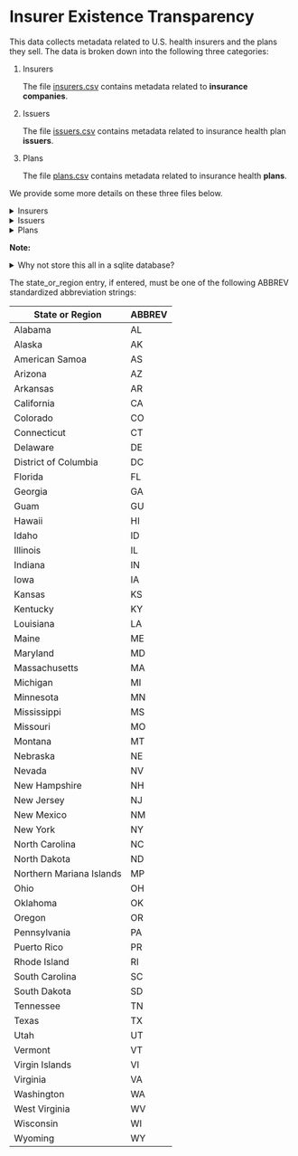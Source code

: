 # Insurer Existence Transparency

This data collects metadata related to U.S. health insurers and the plans they sell. The data is broken down into the following three categories:

1.  Insurers

    The file [insurers.csv](./insurers.csv) contains metadata related to **insurance companies**.
2.  Issuers

    The file [issuers.csv](./issuers.csv) contains metadata related to insurance health plan **issuers**. 

3.  Plans


    The file [plans.csv](./plans.csv) contains metadata related to insurance health **plans**. 


We provide some more details on these three files below.

<details>
<summary>Insurers </summary>

**Insurance companies** are legal entities registered with federal and state governments that sell insurance. Each such entity can sell insurance
plans in one or many states.

This file is a flat file with the following schema:

| Name | Description | Type | Definition | Required | Example Value |
| ----- | ---- | ---- | ---------- | -------- | --------- |
| **homepage_url** | URL | String | a url for the insurers homepage on the web. | No | www.cignahealthspring.com |
| **state_or_regions** | State or Regions | Enum(ABBREV) (see below) | State or regions in which legal reporting entity sells insurance. Comma separated list. | Yes | DC,MD |
| **naic_company_code** | NAIC insurance company identifier | String | The [NAIC](https://content.naic.org/) insurance company level identifier. | No | 10095 | 
| **insurer_name_legal** | Legal name of insurance company. | String | The legal name of the issuer entity. | Yes | bravo health mid atlantic inc |
| **org_street_address** | Street Address | String | Street address for organizational mailing address of company. | No | 500 GREAT CIRCLE ROAD |
| **org_city** | City | String | City for organizational mailing address of company. | No | nashville |
| **org_state_or_region** | State or Region | String | State or Region code for organizational mailing address of company. | No | TN |
| **org_zip_code** | Zip code | String | Zip code for organizational mailing address of company. | No | 21224-5238 |
| **org_phone** | Phone number | String | Phone number for organizational mailing address of company. | No | 800-235-9188 |
| **ein** | Federal employer Identification Number | String | The IRS employer identification number for the company. | No | |

</details>

<details>
<summary>Issuers </summary>

To [quote](https://www.cms.gov/CCIIO/Resources/Files/faq_plan_finder_data_entry) CMS,

> **Issuers** represent the organization within an insurance company that is responsible for insurance offerings within a given state. 

Any health insurance company will have one issuer per state in which they are licensed to do business. 
Currently, this data is focused on Qualified Health Plans (QHP) as the term is [defined](https://www.cms.gov/CCIIO/Programs-and-Initiatives/Health-Insurance-Marketplaces/qhp) by CMS. This is merely
a matter of convenience at the moment, since such plans are easier to track via e.g. HIOS identifers. We ultimately want to track all U.S. health plans, whether qualified or not.

This file is a flat file with the following schema:

| Name | Description | Type | Definition | Required | Example Value |
| ----- | ---- | ---- | ---------- | -------- | --------- |
| **hios_issuer_id** | Health Insurance Oversight System Issuer ID | String | Five-digit int/string (not sure if it can lead with 0s) that identifies the issuer organization as assigned by Health Insurance Oversight System (HIOS). | Yes | 91450 |
| **insurer_name_legal** | Legal name of insurance company. | String | The legal name of the issuer entity. | No | Health Net of Arizona, Inc. |
| **state_or_region** | State or Region | Enum(ABBREV) (see below) | State or region in which legal reporting entity is incorporated. | Yes | AZ |
| **serff_id** | SERFF issuer identifier | String | The [NAIC](https://content.naic.org/) SERFF defined issuer identifier. To [quote](https://www.cms.gov/CCIIO/Resources/Files/faq_plan_finder_data_entry) CMS, "NAIC maintains a reporting service called SERFF which is used by most states and required by 27 states to track submissions from insurance carriers to state DOI commissioners." | No | | 
| **naic_company_code** | NAIC insurance company identifier | String | The [NAIC](https://content.naic.org/) insurance company level identifier. | No | | 

</details>

<details>
<summary>Plans </summary>

Here plans refer to particular products sold by issuers that have a well-defined collection of benefits. Specifying a plan should uniquely
specify the coordination of benefits, formulary, issuer, etc. Pricing for the plan will however depend on details of the consumer, such as exact
geographic location, age, and other stats, so there are for example many premiums for  given plan.

This file is a flat file with the following schema:

| Name | Description | Type | Definition | Required | Example Value |
| ----- | ---- | ---- | ---------- | -------- | --------- |
| **hios_issuer_id** | Health Insurance Oversight System Issuer ID | String | Five-digit int/string (not sure if it can lead with 0s) that identifies the issuer organization as assigned by Health Insurance Oversight System (HIOS). | Yes | 91450 |
| **hios_rbis_plan_id** | Health Insurance Oversight System (HIOS) Rate and Benefits Information System ID for the Plan | String | Fourteen character string that identifies the plan as specified in RBIS, if applicable. | No |  |
| **hpid** | Health plan identifier assigned to the plan. | String | [Health plan identifier](https://www.cms.gov/Regulations-and-Guidance/Administrative-Simplification/Unique-Identifier/HPID). | No |  |
| **marketplace_type** | Marketplace type specifier | Enum("individual", "small group", "large group") | Enum specifying marketplace type on which plan is sold, if applicable. | No |  |
| **hios_product_id** | HIOS product id for the plan. | String | Ten character string that identifies the product in HIOS, if applicable. | No |  |
| **plan_type** | Type of plan. | Enum("hmo", "ppo", "epo", "pos", "dental", "other")| High level type of contract. | No |  |
| **sob_url** | Url for summary of benefits | String | URL for publicly hosted summary of benefits for plan. | No |  |
| **full_benefits_url** | Url for full benefits contract | String | URL for publicly hosted copy of full benefits booklet. | No |  |
| **plan_metal_level** | Metal level of plan | Enum("platinum", "gold", "silver", "bronze", "catastrophic") | Metal level of plan as designated by [healthcare.gov](https://www.healthcare.gov/choose-a-plan/plans-categories/)  | No |  |
| **effective_date** | Date on which plan came into existence | String | Date on which plan came into existence. Date must be in an ISO 8601 format (i.e. YYYY-MM-DD).  | No |  |
| **expiration_date** | Date after which plan is invalid | String | Date on which plan came into existence. Date must be in an ISO 8601 format (i.e. YYYY-MM-DD).  | No |  |

</details>

**Note:**

<details>
<summary> Why not store this all in a sqlite database? </summary>
<!-- TODO: Maintain sqlite DBs that get bi-directionally auto-synced with exported csvs via CI jobs. This will improve
out of the box utility, while allowing accesible editing from all participants. -->
The files below ought to be thought of as tables in a relational schema, and probably belong most naturally in a relational database.
In fact, this is how https://persius.org uses such data behind the scenes in our free tools, and the data here was initially populated as an export
of a populated SQL DB. We maintain flat files here with foreign key constraints relaxed to mere implications just to facilitate accessible access (both read, and write) for those
who aren't familiar with SQL, but who want to use or contribute to this data. Keeping this data up to date is going to constitute persistent work given current reporting standards,
and we want to engender effective collective action.
</details>


The state_or_region entry, if entered, must be one of the following ABBREV standardized abbreviation strings:

| State or Region | ABBREV |
| ----------        | --------- |
| Alabama |AL |
|Alaska | AK |
|American Samoa | AS |
|Arizona | AZ |
|Arkansas | AR |
|California | CA |
|Colorado | CO |
|Connecticut |CT |
|Delaware | DE
|District of Columbia | DC|
|Florida | FL|
|Georgia | GA|
| Guam | GU |
|Hawaii | HI|
|Idaho | ID|
|Illinois | IL|
|Indiana | IN|
|Iowa | IA|
|Kansas | KS|
|Kentucky | KY|
|Louisiana | LA|
|Maine | ME|
|Maryland | MD|
|Massachusetts | MA|
|Michigan | MI|
|Minnesota | MN|
|Mississippi | MS|
|Missouri | MO|
|Montana | MT|
|Nebraska | NE|
|Nevada| NV|
|New Hampshire | NH|
|New Jersey | NJ|
|New Mexico | NM|
|New York | NY|
|North Carolina | NC|
|North Dakota | ND|
| Northern Mariana Islands | MP |
|Ohio | OH|
|Oklahoma | OK|
|Oregon | OR|
|Pennsylvania | PA|
| Puerto Rico | PR |
|Rhode Island | RI|
|South Carolina | SC|
|South Dakota | SD|
|Tennessee | TN|
|Texas | TX|
|Utah | UT|
|Vermont | VT|
| Virgin Islands | VI |
|Virginia | VA|
|Washington | WA|
| West Virginia | WV |
|Wisconsin | WI|
|Wyoming | WY|